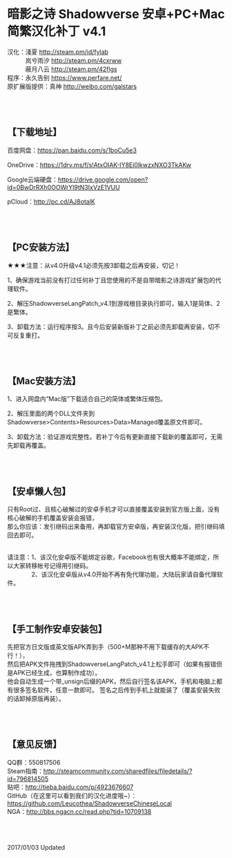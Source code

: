 暗影之诗 Shadowverse 安卓+PC+Mac简繁汉化补丁 v4.1
=====
汉化：淺夏 <http://steam.pm/id/fylab><br>
　　　岚兮雨汐 <http://steam.pm/4cxrww><br>
　　　蔽月八云 <http://steam.pm/42flgs><br>
程序：永久告别 <https://www.perfare.net/><br>
原扩展版提供：真神 <http://weibo.com/galstars><br><br><br><br>



【下载地址】
-----
百度网盘：https://pan.baidu.com/s/1boCu5e3<br>

OneDrive：https://1drv.ms/f/s!AtxOIAK-IY8Ei0lkwzxNXO3TkAKw<br>

Google云端硬盘：https://drive.google.com/open?id=0BwDrRXh0OOWrYl9tN3IxVzE1VUU<br>

pCloud：http://pc.cd/AJ8otalK<br><br><br><br>



【PC安装方法】
-----
★★★注意：从v4.0升级v4.1必须先按3卸载之后再安装，切记！<br>

1、确保游戏当前没有打过任何补丁且您使用的不是自带暗影之诗游戏扩展包的代理软件。<br>

2、解压ShadowverseLangPatch_v4.1到游戏根目录执行即可，输入1是简体、2是繁体。<br>

3、卸载方法：运行程序按3。且今后安装新版补丁之前必须先卸载再安装，切不可反复重打。<br><br><br><br>



【Mac安装方法】
-----
1、进入网盘内“Mac版”下载适合自己的简体或繁体压缩包。<br>

2、解压里面的两个DLL文件夹到Shadowverse>Contents>Resources>Data>Managed覆盖原文件即可。<br>

3、卸载方法：验证游戏完整性。若补丁今后有更新直接下载新的覆盖即可，无需先卸载再覆盖。<br><br><br><br>



【安卓懒人包】
-----
只有Root过、且核心破解过的安卓手机才可以直接覆盖安装到官方版上面，没有核心破解的手机覆盖安装会报错，<br>
那么你应该：发引继码出来备用，再卸载官方安卓版，再安装汉化版，把引继码填回去即可。<br><br>

请注意：1、该汉化安卓版不能绑定谷歌，Facebook也有很大概率不能绑定，所以大家转移帐号记得用引继码。<br>
　　　　2、该汉化安卓版从v4.0开始不再有免代理功能，大陆玩家请自备代理软件。<br><br><br><br>



【手工制作安卓安装包】
-----
先把官方日文版或英文版APK弄到手（500+M那种不用下载缓存的大APK不行！），<br>
然后把APK文件拖拽到ShadowverseLangPatch_v4.1上松手即可（如果有报错但是APK已经生成，也算制作成功）。<br>
他会自动生成一个带_unsign后缀的APK，然后自行签名该APK，手机和电脑上都有很多签名软件，任意一款即可。
签名之后传到手机上就能装了（覆盖安装失败的话卸掉原版再装）。<br><br><br><br>



【意见反馈】
-----
QQ群：550817506<br>
Steam指南：http://steamcommunity.com/sharedfiles/filedetails/?id=796814505<br>
贴吧：http://tieba.baidu.com/p/4923676607<br>
GitHub（在这里可以看到我们的汉化进度哦~）：https://github.com/Leucothea/ShadowverseChineseLocal<br>
NGA：http://bbs.ngacn.cc/read.php?tid=10709138<br><br><br><br>



2017/01/03 Updated<br>
